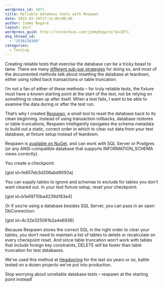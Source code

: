 ```yaml
---
wordpress_id: 1071
title: Reliable database tests with Respawn
date: 2015-02-19T17:21:05+00:00
author: Jimmy Bogard
layout: post
wordpress_guid: http://lostechies.com/jimmybogard/?p=1071
dsq_thread_id:
  - "3530138398"
categories:
  - Testing
---
```

Creating reliable tests that exercise the database can be a tricky beast to tame. There are many [different sub-par strategies](http://lostechies.com/jimmybogard/2013/06/18/strategies-for-isolating-the-database-in-tests/) for doing so, and most of the documented methods talk about resetting the database at teardown, either using rolled back transactions or table truncation.

I’m not a fan of either of these methods – for truly reliable tests, the fixture must have a known starting point at the start of the test, not be relying on something to clean up after itself. When a test fails, I want to be able to examine the data during or after the test run.

That’s why I created [Respawn](https://github.com/jbogard/respawn), a small tool to reset the database back to its clean beginning. Instead of using transaction rollbacks, database restores or table truncations, Respawn intelligently navigates the schema metadata to build out a static, correct order in which to clear out data from your test database, at fixture setup instead of teardown.

Respawn is [available on NuGet](http://www.nuget.org/packages/respawn), and can work with SQL Server or Postgres (or any ANSI-compatible database that supports INFORMATION_SCHEMA views correctly).

You create a checkpoint:

[gist id=fe857eb3d206abd9092a]

You can supply tables to ignore and schemas to exclude for tables you don’t want cleared out. In your test fixture setup, reset your checkpoint:

[gist id=b1e69710ba4239d183e4]

Or if you’re using a database besides SQL Server, you can pass in an open DbConnection:

[gist id=4c32e325061b2a4e6936]

Because Respawn stores the correct SQL in the right order to clear your tables, you don’t need to maintain a list of tables to delete or recalculate on every checkpoint reset. And since table truncation won’t work with tables that include foreign key constraints, DELETE will be faster than table truncation for test databases.

We’ve used this method at [Headspring](http://www.headspring.com) for the last six years or so, battle tested on a dozen projects we’ve put into production.

Stop worrying about unreliable database tests – respawn at the starting point instead!
